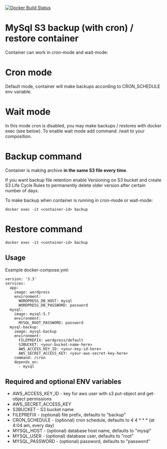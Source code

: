 [![Docker Build Status](https://img.shields.io/docker/build/jaaaco/mysql-s3-backup-restore.svg)](https://hub.docker.com/r/jaaaco/mysql-s3-backup-restore/)

# MySql S3 backup (with cron) / restore container

Container can work in cron-mode and wait-mode:

# Cron mode

Default mode, container will make backups according to CRON_SCHEDULE env variable. 

# Wait mode

In this mode cron is disabled, you may make backups / restores with docker exec (see below). 
To enable wait mode add command: /wait to your composition.

# Backup command

Container is making archive **in the same S3 file every time**.

If you want backup file retention enable Versioning on S3 bucket and create S3 Life Cycle Rules to permanently 
delete older version after certain number of days. 

To make backup when container is running in cron-mode or wait-mode:

```
docker exec -it <container-id> backup
```

# Restore command

```
docker exec -it <container-id> backup
```

## Usage

Example docker-compose.yml:

```
version: '3.3'
services:
  app:
    image: wordpress
    environment:
      WORDPRESS_DB_HOST: mysql
      WORDPRESS_DB_PASSWORD: password
  mysql:
    image: mysql:5.7
    environment:
      MYSQL_ROOT_PASSWORD: password
  mysql-backup:
    image: mysql-backup
    environment:
      FILEPREFIX: wordpress/default
      S3BUCKET: <your-bucket-name-here>
      AWS_ACCESS_KEY_ID: <your-key-id-here>
      AWS_SECRET_ACCESS_KEY: <your-aws-secret-key-here>
    command: /cron
    depends_on:
      - mysql
```

## Required and optional ENV variables

* AWS_ACCESS_KEY_ID - key for aws user with s3 put-object and get-object permissions
* AWS_SECRET_ACCESS_KEY
* S3BUCKET - S3 bucket name
* FILEPREFIX - (optional) file prefix, defaults to "backup"
* CRON_SCHEDULE - (optional) cron schedule, defaults to 4 4 * * * (at 4:04 am, every day)
* MYSQL_HOST - (optional) database host name, defaults to "mysql"
* MYSQL_USER - (optional) database user, defaults to "root"
* MYSQL_PASSWORD - (optional) password, defaults to "password"
